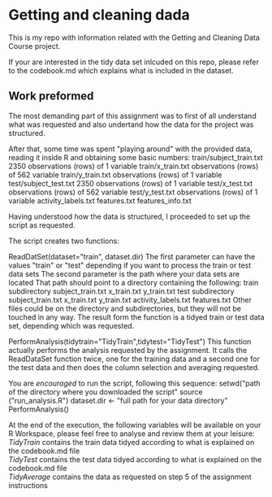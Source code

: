 # Getting and cleaning dada

This is my repo with information related with the Getting and Cleaning Data Course project.
 
If your are interested in the tidy data set inlcuded on this repo, please refer to the codebook.md which explains what is included in the dataset.

## Work preformed

The most demanding part of this assignment was to first of all understand what was requested and also undertand how the data for the project was structured. 

After that, some time was spent "playing around" with the provided data, reading it inside R and obtaining some basic numbers:
train/subject_train.txt 	2350 observations (rows) of 1 variable
train/x_train.txt		observations (rows) of 562 variable
train/y_train.txt 		observations (rows) of 1 variable 
test/subject_test.txt 	2350 observations (rows) of 1 variable
test/x_test.txt		observations (rows) of 562 variable
test/y_test.txt 		observations (rows) of 1 variable 
activity_labels.txt
features.txt
features_info.txt

Having understood how the data is structured, I proceeded to set up the script as requested.

The script creates two functions:

ReadDatSet(dataset="train", dataset.dir) 
The first parameter can have the values "train" or "test" depending if you want to process the train or test data sets
The second parameter is the path where your data sets are located
That path should point to a directory containing the following:
 train subdirectory
	subject_train.txt
	x_train.txt
	y_train.txt
 test subdirectory 
	subject_train.txt
	x_train.txt
	y_train.txt
 activity_labels.txt
 features.txt
Other files could be on the directory and subdirectories, but they will not be touched in any way.
The result form the function is a tidyed train or test data set, depending which was requested.

PerformAnalysis(tidytrain="TidyTrain",tidytest="TidyTest")
This function actually performs the analysis requested by the assignment. It calls the ReadDataSet function twice, one for the training data and a second one for the test data and then does the column selection and averaging requested. 

You are *encouraged* to run the script, following this sequence:
 setwd("path of the directory where you downloaded the script" 
 source ("run_analysis.R")
 dataset.dir <- "full path for your data directory"
 PerformAnalysis()

At the end of the execution, the following variables will be available on your R Workspace, please feel free to analyse and review them at your leisure:
*TidyTrain* contains the train data tidyed according to what is explained on the codebook.md file  
*TidyTest* contains the test data tidyed according to what is explained on the codebook.md file  
*TidyAverage* contains the data as requested on step 5 of the assignment instructions